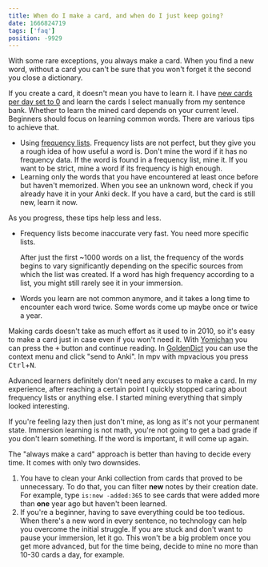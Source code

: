 ```yaml
---
title: When do I make a card, and when do I just keep going?
date: 1666824719
tags: ['faq']
position: -9929
---
```


With some rare exceptions,
you always make a card.
When you find a new word,
without a card you can't be sure that you won't forget it the second you close a dictionary.

If you create a card, it doesn't mean you have to learn it.
I have [new cards per day set to 0](setting-up-anki.html#new-cards-day)
and learn the cards I select manually from my sentence bank.
Whether to learn the mined card depends on your current level.
Beginners should focus on learning common words.
There are various tips to achieve that.

* Using [frequency lists](yomichan-and-epwing-dictionaries.html#frequency-lists).
  Frequency lists are not perfect, but they give you a rough idea of how useful a word is.
  Don't mine the word if it has no frequency data.
  If the word is found in a frequency list, mine it.
  If you want to be strict, mine a word if its frequency is high enough.
* Learning only the words that you have encountered at least once before but haven't memorized.
  When you see an unknown word,
  check if you already have it in your Anki deck.
  If you have a card, but the card is still new, learn it now.

As you progress, these tips help less and less.

* Frequency lists become inaccurate very fast.
  You need more specific lists.

  After just the first ~1000 words on a list,
  the frequency of the words
  begins to vary significantly
  depending on the specific sources from which the list was created.
  If a word has high frequency according to a list,
  you might still rarely see it in your immersion.
* Words you learn are not common anymore, and it takes a long time to encounter each word twice.
  Some words come up maybe once or twice a year.

Making cards doesn't take as much effort as it used to in 2010,
so it's easy to make a card just in case even if you won't need it.
With [Yomichan](setting-up-yomichan.html)
you can press the <kbd>+</kbd> button and continue reading.
In [GoldenDict](setting-up-goldendict.html) you can use the context menu and click "send to Anki".
In mpv with mpvacious you press <kbd>Ctrl</kbd>+<kbd>N</kbd>.

Advanced learners definitely don't need any excuses to make a card.
In my experience,
after reaching a certain point I quickly stopped caring about frequency lists or anything else.
I started mining everything that simply looked interesting.

If you're feeling lazy then just don't mine,
as long as it's not your permanent state.
Immersion learning is not math,
you're not going to get a bad grade if you don't learn something.
If the word is important, it will come up again.

The "always make a card" approach is better than having to decide every time.
It comes with only two downsides.

1) You have to clean your Anki collection from cards that proved to be unnecessary.
   To do that, you can filter **new** notes by their creation date.
   For example, type `is:new -added:365` to see cards
   that were added more than **one** year ago but haven't been learned.
2) If you're a beginner, having to save everything could be too tedious.
   When there's a new word in every sentence,
   no technology can help you overcome the initial struggle.
   If you are stuck and don't want to pause your immersion, let it go.
   This won't be a big problem once you get more advanced,
   but for the time being,
   decide to mine no more than 10-30 cards a day, for example.
